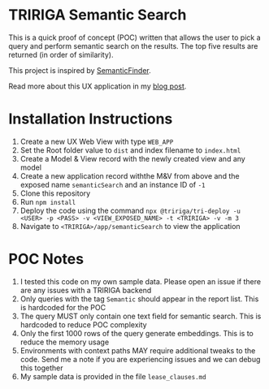 # TRIRIGA Semantic Search

This is a quick proof of concept (POC) written that allows the user to pick a query and perform semantic search on the results. The top five results are returned (in order of similarity).

This project is inspired by [SemanticFinder](https://github.com/do-me/SemanticFinder).

Read more about this UX application in my [blog post](https://karbasi.dev/blog/performing-semantic-search-on-unstructured-tririga-data).

# Installation Instructions

1. Create a new UX Web View with type `WEB_APP`
1. Set the Root folder value to `dist` and index filename to `index.html`
1. Create a Model & View record with the newly created view and any model
1. Create a new application record withthe M&V from above and the exposed name `semanticSearch` and an instance ID of `-1`
1. Clone this repository
1. Run `npm install`
1. Deploy the code using the command `npx @tririga/tri-deploy -u <USER> -p <PASS> -v <VIEW_EXPOSED_NAME> -t <TRIRIGA> -v -m 3`
1. Navigate to `<TRIRIGA>/app/semanticSearch` to view the application

# POC Notes

1. I tested this code on my own sample data. Please open an issue if there are any issues with a TRIRIGA backend
1. Only queries with the tag `Semantic` should appear in the report list. This is hardcoded for the POC
1. The query MUST only contain one text field for semantic search. This is hardcoded to reduce POC complexity
1. Only the first 1000 rows of the query generate embeddings. This is to reduce the memory usage
1. Environments with context paths MAY require additional tweaks to the code. Send me a note if you are experiencing issues and we can debug this together
1. My sample data is provided in the file `lease_clauses.md`
